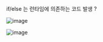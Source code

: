 if/else 는 런타임에 의존하는 코드 발생 ?

![image](https://user-images.githubusercontent.com/60383031/210154544-b1f7206b-183f-4c6d-9b30-4127a44c2cdb.png)

![image](https://user-images.githubusercontent.com/60383031/210173002-7edb9333-ec9f-4979-93ae-ad8c452142c2.png)
